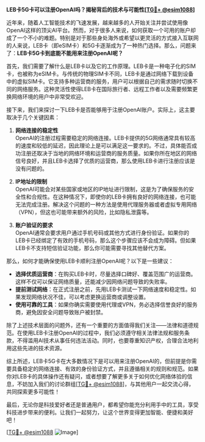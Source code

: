 **LEB卡5G卡可以注册OpenAI吗？揭秘背后的技术与可能性[[TG💪+ @esim1088](https://t.me/s/esim1088)]**

近年来，随着人工智能技术的飞速发展，越来越多的人开始关注并尝试使用像OpenAI这样的顶尖AI平台。然而，对于很多人来说，如何获取一个可用的账户却成了一个不小的难题。特别是对于那些身处海外或希望以更灵活的方式接入互联网的人来说，LEB卡（即eSIM卡）和5G卡逐渐成为了一种热门选择。那么，问题来了：**LEB卡5G卡到底能不能用来注册OpenAI呢？**

首先，我们需要了解什么是LEB卡以及它的工作原理。LEB卡是一种电子化的SIM卡，也被称为eSIM卡。与传统的物理SIM卡不同，LEB卡是通过网络下载到设备中的虚拟SIM卡。它支持多种运营商的服务，用户可以根据自己的需求随时切换不同的网络服务。这种灵活性使得LEB卡在国际旅行者、远程工作者以及需要频繁更换网络环境的用户中非常受欢迎。

接下来，我们来探讨一下LEB卡是否能够用于注册OpenAI账户。实际上，这主要取决于几个关键因素：

1. **网络连接的稳定性**  
   OpenAI的注册过程需要稳定的网络连接。LEB卡提供的5G网络通常具有较高的速度和较低的延迟，因此理论上是可以满足这一要求的。不过，具体能否成功注册还取决于当地的网络环境和运营商的服务质量。如果你所在地区的网络信号良好，并且LEB卡选择了优质的运营商，那么使用LEB卡进行注册应该是没有问题的。

2. **IP地址的限制**  
   OpenAI可能会对某些国家或地区的IP地址进行限制，这是为了确保服务的安全性和合规性。在这种情况下，即使你的LEB卡拥有良好的网络连接，也可能无法完成注册。解决这个问题的一种方法是使用代理服务器或者虚拟专用网络（VPN），但这也可能带来额外的风险，比如隐私泄露等。

3. **账户验证的要求**  
   OpenAI通常会要求用户通过手机号码或其他方式进行身份验证。如果你的LEB卡已经绑定了有效的手机号码，那么这个步骤应该不会成为障碍。但如果LEB卡不支持短信验证功能，那么你可能需要寻找其他替代方案。

那么，如何才能确保使用LEB卡顺利注册OpenAI呢？以下是一些建议：

- **选择优质运营商**：在购买LEB卡时，尽量选择口碑好、覆盖范围广的运营商。这样不仅可以保证网络质量，还能减少因网络问题导致的失败率。
- **提前测试网络**：在正式注册之前，先用LEB卡测试一下网络速度和稳定性。如果发现网络状况不佳，可以考虑更换运营商或调整设置。
- **使用可靠的工具**：如果你确实需要使用代理或VPN，务必选择信誉良好的服务商，避免因安全问题导致账户被封禁。

除了上述技术层面的问题外，还有一个重要的方面值得我们关注——法律和道德规范。在使用LEB卡注册OpenAI的过程中，我们必须遵守相关法律法规和服务条款，不得滥用AI技术从事任何违法活动。同时，也要尊重知识产权，合理合法地利用这些先进的技术资源。

综上所述，LEB卡5G卡在大多数情况下是可以用来注册OpenAI的，但前提是你需要具备稳定的网络连接、有效的身份验证方式，并且遵循相关的规则和规范。如果你对LEB卡的具体操作还有疑问，或者想要了解更多关于如何优化网络体验的信息，不妨加入我们的讨论群组[[TG💪+ @esim1088](https://t.me/s/esim1088)]，与其他用户一起交流心得，共同探索更多可能性！

最后，无论你是科技爱好者还是普通用户，都希望你能充分利用手中的工具，享受科技进步带来的便利。让我们一起努力，让这个世界变得更加智能、便捷和美好吧！

[[TG💪+ @esim1088](https://t.me/s/esim1088) ![Image](https://i.postimg.cc/4NQfJmqS/Snipaste-2025-05-13-00-14-12.png)]